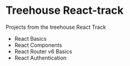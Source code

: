# Treehouse React-track

Projects from the treehouse React Track

- React Basics
- React Components
- React Router v6 Basics
- React Authentication
